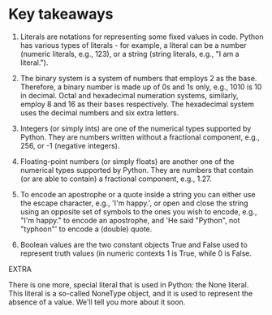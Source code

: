 # Key takeaways

1. Literals are notations for representing some fixed values in code. Python has various types of literals - for example, a literal can be a number (numeric literals, e.g., 123), or a string (string literals, e.g., "I am a literal.").

2. The binary system is a system of numbers that employs 2 as the base. Therefore, a binary number is made up of 0s and 1s only, e.g., 1010 is 10 in decimal.
Octal and hexadecimal numeration systems, similarly, employ 8 and 16 as their bases respectively. The hexadecimal system uses the decimal numbers and six extra letters.

3. Integers (or simply ints) are one of the numerical types supported by Python. They are numbers written without a fractional component, e.g., 256, or -1 (negative integers).

4. Floating-point numbers (or simply floats) are another one of the numerical types supported by Python. They are numbers that contain (or are able to contain) a fractional component, e.g., 1.27.

5. To encode an apostrophe or a quote inside a string you can either use the escape character, e.g., 'I\'m happy.', or open and close the string using an opposite set of symbols to the ones you wish to encode, e.g., "I'm happy." to encode an apostrophe, and 'He said "Python", not "typhoon"' to encode a (double) quote.

6. Boolean values are the two constant objects True and False used to represent truth values (in numeric contexts 1 is True, while 0 is False.

EXTRA

There is one more, special literal that is used in Python: the None literal. This literal is a so-called NoneType object, and it is used to represent the absence of a value. We'll tell you more about it soon.